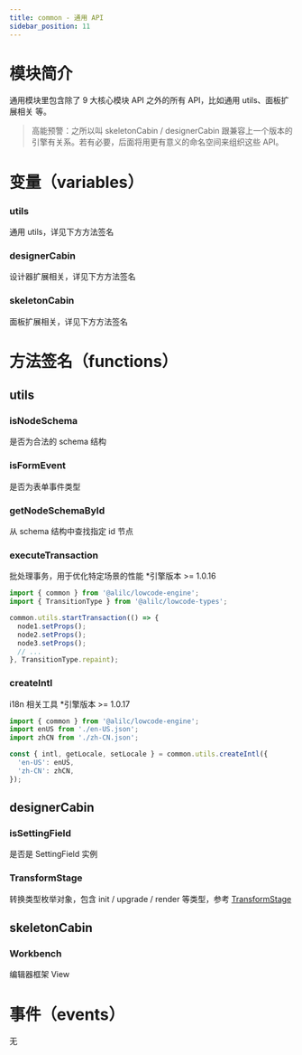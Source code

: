 ```yaml
---
title: common - 通用 API
sidebar_position: 11
---
```

# 模块简介
通用模块里包含除了 9 大核心模块 API 之外的所有 API，比如通用 utils、面板扩展相关 等。
> 高能预警：之所以叫 skeletonCabin / designerCabin 跟兼容上一个版本的引擎有关系。若有必要，后面将用更有意义的命名空间来组织这些 API。

# 变量（variables）
### utils
通用 utils，详见下方方法签名

### designerCabin
设计器扩展相关，详见下方方法签名

### skeletonCabin
面板扩展相关，详见下方方法签名

# 方法签名（functions）
## utils
### isNodeSchema
是否为合法的 schema 结构

### isFormEvent
是否为表单事件类型

### getNodeSchemaById
从 schema 结构中查找指定 id 节点

### executeTransaction
批处理事务，用于优化特定场景的性能
*引擎版本 >= 1.0.16
```typescript
import { common } from '@alilc/lowcode-engine';
import { TransitionType } from '@alilc/lowcode-types';

common.utils.startTransaction(() => {
  node1.setProps();
  node2.setProps();
  node3.setProps();
  // ...
}, TransitionType.repaint);
```

### createIntl
i18n 相关工具
*引擎版本 >= 1.0.17
```typescript
import { common } from '@alilc/lowcode-engine';
import enUS from './en-US.json';
import zhCN from './zh-CN.json';

const { intl, getLocale, setLocale } = common.utils.createIntl({
  'en-US': enUS,
  'zh-CN': zhCN,
});

```
## designerCabin
### isSettingField
是否是 SettingField 实例

### TransformStage
转换类型枚举对象，包含 init / upgrade / render 等类型，参考 [TransformStage](https://github.com/alibaba/lowcode-engine/blob/4f4ac5115d18357a7399632860808f6cffc33fad/packages/types/src/transform-stage.ts#L1)
##
## skeletonCabin
### Workbench
编辑器框架 View

# 事件（events）
无
